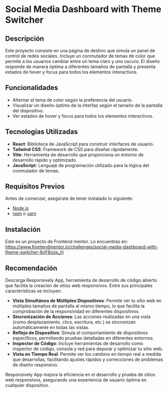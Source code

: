 # Social Media Dashboard with Theme Switcher

## Descripción

Este proyecto consiste en una página de destino que simula un panel de control de redes sociales. Incluye un conmutador de temas de color que permite a los usuarios cambiar entre un tema claro y uno oscuro. El diseño responde de manera óptima a diferentes tamaños de pantalla y presenta estados de hover y focus para todos los elementos interactivos.

## Funcionalidades

- Alternar el tema de color según la preferencia del usuario.
- Visualizar un diseño óptimo de la interfaz según el tamaño de la pantalla del dispositivo.
- Ver estados de hover y focus para todos los elementos interactivos.

## Tecnologías Utilizadas

- **React**: Biblioteca de JavaScript para construir interfaces de usuario.
- **Tailwind CSS**: Framework de CSS para diseñar rápidamente.
- **Vite**: Herramienta de desarrollo que proporciona un entorno de desarrollo rápido y optimizado.
- **JavaScript**: Lenguaje de programación utilizado para la lógica del conmutador de temas.

## Requisitos Previos

Antes de comenzar, asegúrate de tener instalado lo siguiente:

- [Node.js](https://nodejs.org/en/)
- [npm](https://www.npmjs.com/) o [yarn](https://yarnpkg.com/)

## Instalación

Este es un proyecto de Frontend mentor. Lo encuentras en:
https://www.frontendmentor.io/challenges/social-media-dashboard-with-theme-switcher-6oY8ozp_H

## Recomendación
Descarga Responsively App, herramienta de desarrollo de código abierto que facilita la creación de sitios web responsivos. Entre sus principales características se incluyen:

- **Vista Simultánea de Múltiples Dispositivos**: Permite ver tu sitio web en múltiples tamaños de pantalla al mismo tiempo, lo que facilita la comprobación de la responsividad en diferentes dispositivos.
- **Sincronización de Acciones**: Las acciones realizadas en una vista (como desplazamiento, clics, escritura, etc.) se sincronizan automáticamente en todas las vistas.
- **Reflejo de Dispositivo**: Simula el comportamiento de dispositivos específicos, permitiendo pruebas detalladas en diferentes entornos.
- **Inspector de Código**: Incluye herramientas de desarrollo como inspector de código, consola y red para depurar y optimizar tu sitio web.
- **Vista en Tiempo Real**: Permite ver los cambios en tiempo real a medida que desarrollas, facilitando ajustes rápidos y correcciones de problemas de diseño responsivo.

Responsively App mejora la eficiencia en el desarrollo y prueba de sitios web responsivos, asegurando una experiencia de usuario óptima en cualquier dispositivo.

